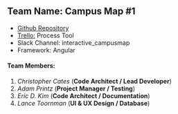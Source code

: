## Team Name: Campus Map #1
* [Github Repository](https://github.com/soft-eng-practicum/campusmap1)
* [Trello:](https://trello.com/campusmap1) Process Tool
* Slack Channel: interactive_campusmap
* Framework: Angular

#### Team Members:
1. *Christopher Cates* (**Code Architect / Lead Developer**)
2. *Adam Printz* (**Project Manager / Testing**)
3. *Eric D. Kim* (**Code Architect / Documentation**)
4. *Lance Toornman* (**UI & UX Design / Database**)